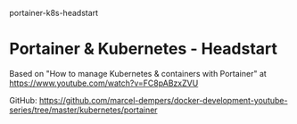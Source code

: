 portainer-k8s-headstart
# Portainer &amp; Kubernetes - Headstart

Based on "How to manage Kubernetes & containers with Portainer" at https://www.youtube.com/watch?v=FC8pABzxZVU

GitHub: https://github.com/marcel-dempers/docker-development-youtube-series/tree/master/kubernetes/portainer
